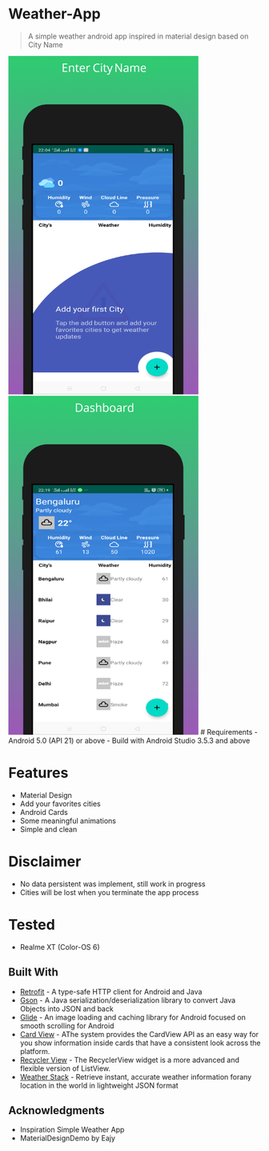 # Weather-App
> A simple weather android app inspired in material design based on City Name

<img src="image/add_city.png" width="380">
<img src="image/dashboard.png" width="380">
# Requirements
 - Android 5.0 (API 21) or above 
 - Build with Android Studio 3.5.3 and above

# Features
 - Material Design
 - Add your favorites cities 
 - Android Cards
 - Some meaningful animations
 - Simple and clean 
 
 # Disclaimer 
- No data persistent was implement, still work in progress 
- Cities will be lost when you terminate the app process

# Tested 
- Realme XT (Color-OS 6)

## Built With

* [Retrofit](http://square.github.io/retrofit/) - A type-safe HTTP client for Android and Java
* [Gson](https://github.com/google/gson) - A Java serialization/deserialization library to convert Java Objects into JSON and back
* [Glide](https://github.com/bumptech/glide) - An image loading and caching library for Android focused on smooth scrolling for Android
* [Card View](https://developer.android.com/guide/topics/ui/layout/cardview) - AThe system provides the CardView API as an easy way for you show information inside cards that have a consistent look across the platform.
* [Recycler View](https://developer.android.com/guide/topics/ui/layout/recyclerview) - The RecyclerView widget is a more advanced and flexible version of ListView.
* [Weather Stack](https://weatherstack.com/) - Retrieve instant, accurate weather information forany location in the world in lightweight JSON format

## Acknowledgments
* Inspiration Simple Weather App
* MaterialDesignDemo by Eajy